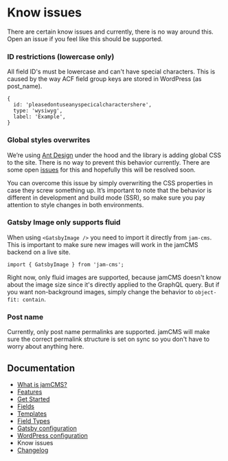 # Know issues

There are certain know issues and currently, there is no way around this. Open an issue if you feel like this should be supported.

### ID restrictions (lowercase only)

All field ID's must be lowercase and can't have special characters. This is caused by the way ACF field group keys are stored in WordPress (as post_name).

```
{
  id: 'pleasedontuseanyspecicalcharactershere',
  type: 'wysiwyg',
  label: 'Example',
}
```

### Global styles overwrites

We’re using [Ant Design](https://ant.design/) under the hood and the library is adding global CSS to the site. There is no way to prevent this behavior currently. There are some open [issues](https://github.com/ant-design/ant-design/issues/9363) for this and hopefully this will be resolved soon.

You can overcome this issue by simply overwriting the CSS properties in case they screw something up. It’s important to note that the behavior is different in development and build mode (SSR), so make sure you pay attention to style changes in both environments.

### Gatsby Image only supports fluid

When using `<GatsbyImage />` you need to import it directly from `jam-cms`. This is important to make sure new images will work in the jamCMS backend on a live site.

```
import { GatsbyImage } from 'jam-cms';
```

Right now, only fluid images are supported, because jamCMS doesn't know about the image size since it's directly applied to the GraphQL query.
But if you want non-background images, simply change the behavior to `object-fit: contain`.

### Post name

Currently, only post name permalinks are supported. jamCMS will make sure the correct permalink structure is set on sync so you don't have to worry about anything here.

## Documentation

- [What is jamCMS?](https://github.com/robinzimmer1989/jam-cms/blob/master/docs/what-is-jam-cms.md)
- [Features](https://github.com/robinzimmer1989/jam-cms/blob/master/docs/features.md)
- [Get Started](https://github.com/robinzimmer1989/jam-cms/blob/master/docs/get-started.md)
- [Fields](https://github.com/robinzimmer1989/jam-cms/blob/master/docs/fields.md)
- [Templates](https://github.com/robinzimmer1989/jam-cms/blob/master/docs/templates.md)
- [Field Types](https://github.com/robinzimmer1989/jam-cms/blob/master/docs/field-types.md)
- [Gatsby configuration](https://github.com/robinzimmer1989/jam-cms/blob/master/docs/gatsby-config.md)
- [WordPress configuration](https://github.com/robinzimmer1989/jam-cms/blob/master/docs/wordpress-config.md)
- Know issues
- [Changelog](https://github.com/robinzimmer1989/jam-cms/blob/master/docs/changelog.md)
